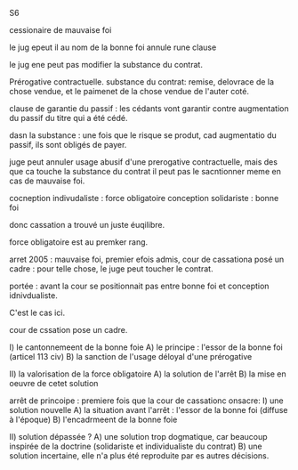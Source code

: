 S6

cessionaire de mauvaise foi

le jug epeut il au nom de la bonne foi annule rune clause 

le jug ene peut pas modifier la substance du contrat.

Prérogative contractuelle. 
substance du contrat: remise, delovrace de la chose vendue, et le paimenet de la chose vendue de l'auter coté.

clause de garantie du passif : les cédants vont garantir contre augmentation du passif du titre qui a été cédé.

dasn la substance : une fois que le risque se produt, cad augmentatio du passif, ils sont obligés de payer. 

juge peut annuler usage abusif d'une prerogative contractuelle, mais des que ca touche la substance du contrat il peut pas le sacntionner meme en cas de mauvaise foi.

cocneption indivudaliste : force obligatoire
conception solidariste : bonne foi

donc cassation a trouvé un juste éuqilibre.

force obligatoire est au premker rang. 

arret 2005 : mauvaise foi, premier efois admis, cour de cassationa posé un cadre : pour telle chose, le juge peut toucher le contrat. 

portée : avant la cour se positionnait pas entre bonne foi et conception idnivdualiste. 

C'est le cas ici.

cour de cssation pose un cadre. 

I) le cantonnemeent de la bonne foie
A) le principe : l'essor de la bonne foi (articel 113 civ)
B) la sanction de l'usage déloyal d'une prérogative


II) la valorisation de la force obligatoire
A) la solution de l'arrêt
B) la mise en oeuvre de cetet solution

arrêt de princoipe : premiere fois que la cour de cassationc onsacre:
I) une solution nouvelle
A) la situation avant l'arrêt : l'essor de la bonne foi (diffuse à l'époque)
B) l'encadrmeent de la bonne foie

II) solution dépassée ?
A) une solution trop dogmatique, car beaucoup inspirée de la doctrine (solidariste et individualiste du contrat)
B) une solution incertaine, elle n'a plus été reproduite par es autres décisions. 

